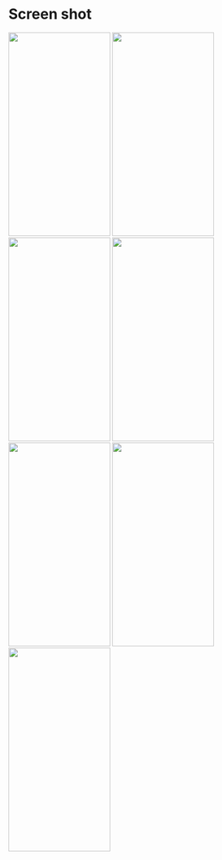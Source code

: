 # Screen shot

<img src = "https://user-images.githubusercontent.com/53982895/128647909-698b5470-cdab-4c1b-92fa-0221d36a5b4a.png" width = "200" height = "400">  <img src = "https://user-images.githubusercontent.com/53982895/128647921-01570e61-e1eb-409e-b3b2-13ce7fb43624.png" width = "200" height = "400">
<img src = "https://user-images.githubusercontent.com/53982895/128647922-4bbe79b4-f0da-4952-8c06-90bbca8204da.png" width = "200" height = "400">  <img src = "https://user-images.githubusercontent.com/53982895/128647923-35b98f96-2e56-4f75-bb1c-cb637d71c510.png" width = "200" height = "400">
<img src = "https://user-images.githubusercontent.com/53982895/128647935-3c2495f3-7eb4-42b2-a1a9-31d4b23d7ed5.png" width = "200" height = "400">  <img src = "https://user-images.githubusercontent.com/53982895/128647959-cb6afc38-2052-404b-8716-6d9131b34df9.png" width = "200" height = "400">
<img src = "https://user-images.githubusercontent.com/53982895/128647960-54aaa669-fdcb-4e12-a154-bd0afe0b26df.png" width = "200" height = "400">

